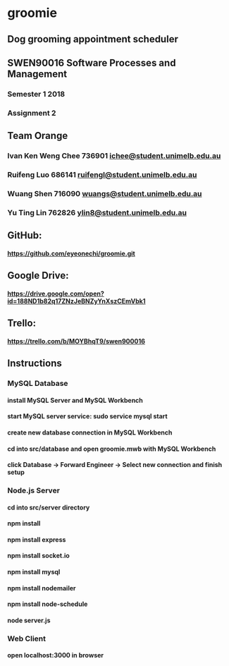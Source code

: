 # groomie
## Dog grooming appointment scheduler

## SWEN90016 Software Processes and Management
### Semester 1 2018
### Assignment 2

## Team Orange
### Ivan Ken Weng Chee  736901  ichee@student.unimelb.edu.au
### Ruifeng Luo         686141  ruifengl@student.unimelb.edu.au
### Wuang Shen          716090  wuangs@student.unimelb.edu.au
### Yu Ting Lin         762826  ylin8@student.unimelb.edu.au

## GitHub:
#### https://github.com/eyeonechi/groomie.git

## Google Drive:
#### https://drive.google.com/open?id=188ND1b82q17ZNzJeBNZyYnXszCEmVbk1

## Trello:
#### https://trello.com/b/MOYBhqT9/swen900016

## Instructions
### MySQL Database
#### install MySQL Server and MySQL Workbench
#### start MySQL server service: sudo service mysql start
#### create new database connection in MySQL Workbench
#### cd into src/database and open groomie.mwb with MySQL Workbench
#### click Database -> Forward Engineer -> Select new connection and finish setup

### Node.js Server
#### cd into src/server directory
#### npm install
#### npm install express
#### npm install socket.io
#### npm install mysql
#### npm install nodemailer
#### npm install node-schedule
#### node server.js

### Web Client
#### open localhost:3000 in browser
